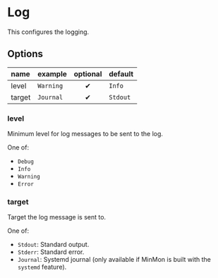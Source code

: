 # Log
This configures the logging.

## Options
| name | example | optional | default |
|:---|:---|:---:|:---|
| level | `Warning` | ✔ | `Info` |
| target | `Journal` | ✔ | `Stdout` |

### level
Minimum level for log messages to be sent to the log.

One of:
- `Debug`
- `Info`
- `Warning`
- `Error`

### target
Target the log message is sent to.

One of:
- `Stdout`: Standard output.
- `Stderr`: Standard error.
- `Journal`: Systemd journal (only available if MinMon is built with the `systemd` feature).
